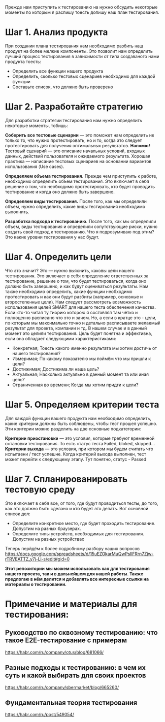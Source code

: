 Прежде нам приступить к тестированию на нужно обсудить некоторые моменты по которым я распишу тоесть допишу наш план тестирования.
# Шаг 1. Анализ продукта

При создании плана тестирования нам необходимо разбить наш продукт на более мелкие компоненты. Это позволит нам определить лучший процесс тестирования в зависимости от типа создаваного нами продукта тоесть:
- Определить все функции нашего продукта
- Определить, сколько тестовых сценариев необходимо для каждой функции
- Составьте список, что должно быть проверено

# Шаг 2. Разработайте стратегию

Для разработки стратегии тестирования нам нужно определить некоторые моменты, тобишь:

**Соберить все тестовые сценарии** — это поможет нам определить не только то, что нужно протестировать, но и то, когда это следует протестировать для получения оптимальных результатов. **Напомю!** Тестовый сценарий — это описание начальных условий, входных данных, действий пользователя и ожидаемого результата.
Хорошая практика — написание тестовых сценариев на основании вариантов использования (Use cases).

**Определяем объема тестирования.** Прежде чем приступить к работе, необходимо определить объем тестирования. Это включает в себя решение о том, что необходимо протестировать, кто будет проводить тестирование и когда оно должно быть завершено.

**Определяем виды тестирования.** После того, как мы определили объем, нужно определить, какие виды тестирования необходимо выполнить. 

**Разработка подхода к тестированию.** После того, как мы определили объем, виды тестирования и определили сопутствующие риски, нужно создать свой подход к тестированию. Что я подрозумиваю под этим? Это какие уровни тестирования у нас будут.

# Шаг 4. Определить цели

Что это значит? Это — нужно выяснить, каковы цели нашего тестирования. Это включает в себя определение ответственных за тестирование, решение о том, что будет тестироваться, когда оно должно быть завершено, и как будут оцениваться результаты. Нам также необходимо определить, какие функции необходимо протестировать и как они будут разбиты (например, основные и второстепенные цели). Нам следует рассмотреть возможность использования целей SMART для нашего теста обеспечения качества. Если кто-то читал ту тиорию которою я состовлял там чётко и полноценно расписано что это и зачем. Но, а если в кратце это - цели, по которым мы максимально точно и детально расписываете желаемый результат для проекта, компании и тд. В нашем случае и в данный момент это целили тестирования. Цель будет понятна и эффективна, если она обладает следующими характеристиками:
- Конкретная; Тоесть какого именно результата мы хотим достичь от нашего тестирования?
- Измеримая; По какому показателю мы поймём что мы пришли к цели?
- Достижимая; Достижима ли наша цель?
- Актуальная; Насколько актуально в данный момент та или иная цель?
- Ограниченная во времени; Когда мы хотим придти к цели?

# Шаг 5. Определяем критерии теста
Для каждой функции вашего продукта нам необходимо определить, какие критерии должны быть соблюдены, чтобы тест прошел успешно. Эти критерии можно разделить на две основные подкатегории:

**Критерии приостановки** — это условия, которые требуют временной остановки тестирования. То есть статус теста Failed, bloked, skipped...
**Критерии выхода** — это условия, при котором мы будем считать что испытаени / тест успешне. Когда критерий выхода выполнен, тест может перейти к следующему этапу. Тут понятно, статус - Passed

# Шаг 7. Спланированировать тестовую среду

Это включает в себя все, от того, где будут проводиться тесты, до того, как это должно быть сделано и кто будет это делать. Вот основной список дел:
- Определите конкретное место, где будет проходить тестирование. Допустим на разных браузерах.
- Определите типы устройств, необходимых для тестирования. Допустим на разных устройствах

Теперь перйдём к более подробному разбору наших вопросов https://docs.google.com/spreadsheets/d/15uEZOkarMuQwPsIlFRrn7Zjw-rTRVEATTZ_y7j-Li-s/edit#gid=0


















**Этот репозитории мы можем использовать как для тестирования нашего проекта, так и в дальнейшем для нашей работы. Также предлогаю в нём делится и добавлять все интересные ссылки на материалы о тестировании.**

# Примечание и материалы для тестирования:

## Руководство по сквозному тестированию: что такое E2E-тестирование с примерам
https://habr.com/ru/company/otus/blog/681066/

## Разные подходы к тестированию: в чем их суть и какой выбирать для своих проектов
https://habr.com/ru/company/sbermarket/blog/665260/

## Фундаментальная теория тестирования
https://habr.com/ru/post/549054/
